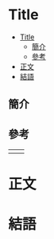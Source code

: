 # Title

<!-- TOC -->

- [Title](#title)
    - [簡介](#簡介)
    - [參考](#參考)
- [正文](#正文)
- [結語](#結語)

<!-- /TOC -->

## 簡介

## 參考

<table>
    <tr>
        <td></td>
        <td><a></a></td>
    </tr>
</table>

# 正文

# 結語
